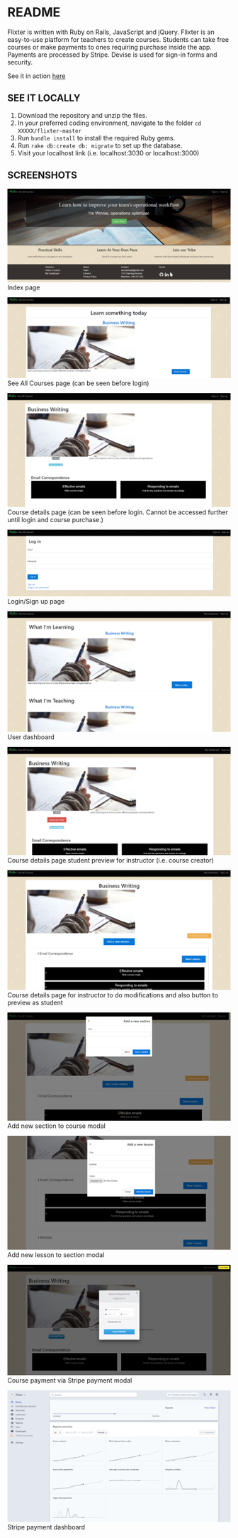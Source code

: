 # README

Flixter is written with Ruby on Rails, JavaScript and jQuery.
Flixter is an easy-to-use platform for teachers to create courses.  Students can take free courses or make payments to ones requiring purchase inside the app.  
Payments are processed by Stripe.  Devise is used for sign-in forms and security.

See it in action <a href="https://flixter-winnie-khuu.herokuapp.com">here</a>

## SEE IT LOCALLY

1. Download the repository and unzip the files.
2. In your preferred coding environment, navigate to the folder `cd XXXXX/flixter-master`
3. Run `bundle install` to install the required Ruby gems.
3. Run `rake db:create db: migrate` to set up the database.
4. Visit your localhost link (i.e. localhost:3030 or localhost:3000)

## SCREENSHOTS
![alt text](flixter1.png)
Index page

![alt text](flixter2.png)
See All Courses page (can be seen before login)

![alt text](flixter3.png)
Course details page (can be seen before login.  Cannot be accessed further until login and course purchase.)

![alt text](flixter4.png)
Login/Sign up page

![alt text](flixter5.png)
User dashboard

![alt text](flixter6.png)
Course details page student preview for instructor (i.e. course creator)

![alt text](flixter7.png)
Course details page for instructor to do modifications and also button to preview as student

![alt text](flixter8.png)
Add new section to course modal

![alt text](flixter9.png)
Add new lesson to section modal

![alt text](flixter10.png)
Course payment via Stripe payment modal

![alt text](flixter11.png)
Stripe payment dashboard
